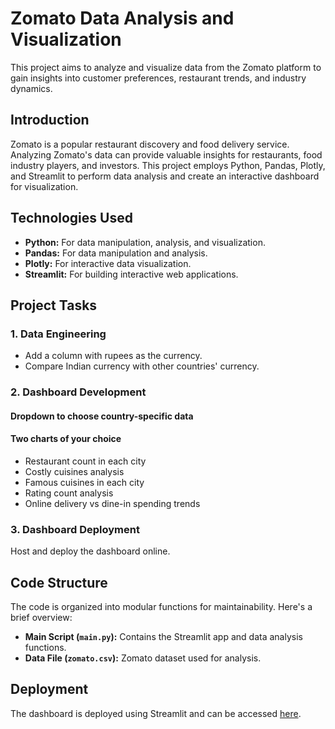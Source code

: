 # Zomato Data Analysis and Visualization


This project aims to analyze and visualize data from the Zomato platform to gain insights into customer preferences, restaurant trends, and industry dynamics.


## Introduction

Zomato is a popular restaurant discovery and food delivery service. Analyzing Zomato's data can provide valuable insights for restaurants, food industry players, and investors. This project employs Python, Pandas, Plotly, and Streamlit to perform data analysis and create an interactive dashboard for visualization.

## Technologies Used

- **Python:** For data manipulation, analysis, and visualization.
- **Pandas:** For data manipulation and analysis.
- **Plotly:** For interactive data visualization.
- **Streamlit:** For building interactive web applications.

## Project Tasks

### 1. Data Engineering

- Add a column with rupees as the currency.
- Compare Indian currency with other countries' currency.

### 2. Dashboard Development

#### Dropdown to choose country-specific data
#### Two charts of your choice
- Restaurant count in each city
- Costly cuisines analysis
- Famous cuisines in each city
- Rating count analysis
- Online delivery vs dine-in spending trends

### 3. Dashboard Deployment

Host and deploy the dashboard online.

## Code Structure

The code is organized into modular functions for maintainability. Here's a brief overview:

- **Main Script (`main.py`):** Contains the Streamlit app and data analysis functions.
- **Data File (`zomato.csv`):** Zomato dataset used for analysis.

## Deployment

The dashboard is deployed using Streamlit and can be accessed [here](#).


